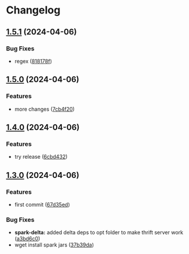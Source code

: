 # Changelog

## [1.5.1](https://github.com/chgl/util-images/compare/spark-delta-v1.5.0...spark-delta-v1.5.1) (2024-04-06)


### Bug Fixes

* regex ([818178f](https://github.com/chgl/util-images/commit/818178f40504aaaea6ea77404c089b8393e0f0b4))

## [1.5.0](https://github.com/chgl/util-images/compare/spark-delta-v1.4.0...spark-delta-v1.5.0) (2024-04-06)


### Features

* more changes ([7cb4f20](https://github.com/chgl/util-images/commit/7cb4f20350a1b6794f6b549728d64421fe8abb38))

## [1.4.0](https://github.com/chgl/util-images/compare/spark-delta-v1.3.0...spark-delta-v1.4.0) (2024-04-06)


### Features

* try release ([6cbd432](https://github.com/chgl/util-images/commit/6cbd43296972ff8020a5ec20d87cbc14fd926f50))

## [1.3.0](https://github.com/chgl/util-images/compare/spark-delta-v1.2.3...spark-delta-v1.3.0) (2024-04-06)


### Features

* first commit ([67d35ed](https://github.com/chgl/util-images/commit/67d35eda3161a81101a7dae0a4709a64863b04d7))


### Bug Fixes

* **spark-delta:** added delta deps to opt folder to make thrift server work ([a3bd6c0](https://github.com/chgl/util-images/commit/a3bd6c02f0d82f460edb2cf21d7d0440b2676553))
* wget install spark jars ([37b39da](https://github.com/chgl/util-images/commit/37b39daaa11260c014b51682c3f7a2fe8a4e8791))

